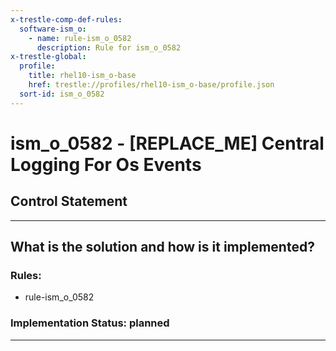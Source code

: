 ```yaml
---
x-trestle-comp-def-rules:
  software-ism_o:
    - name: rule-ism_o_0582
      description: Rule for ism_o_0582
x-trestle-global:
  profile:
    title: rhel10-ism_o-base
    href: trestle://profiles/rhel10-ism_o-base/profile.json
  sort-id: ism_o_0582
---
```


# ism_o_0582 - \[REPLACE_ME\] Central Logging For Os Events

## Control Statement

______________________________________________________________________

## What is the solution and how is it implemented?

<!-- For implementation status enter one of: implemented, partial, planned, alternative, not-applicable -->

<!-- Note that the list of rules under ### Rules: is read-only and changes will not be captured after assembly to JSON -->

<!-- Add control implementation description here for control: ism_o_0582 -->

### Rules:

  - rule-ism_o_0582

### Implementation Status: planned

______________________________________________________________________
